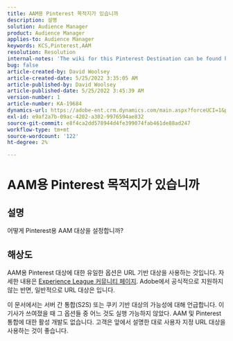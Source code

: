 ```yaml
---
title: AAM용 Pinterest 목적지가 있습니까
description: 설명
solution: Audience Manager
product: Audience Manager
applies-to: Audience Manager
keywords: KCS,Pinterest,AAM
resolution: Resolution
internal-notes: 'The wiki for this Pinterest Destination can be found here: https://wiki.corp.adobe.com/display/MCPI/Pinterest+-+AAM+Destination+-+IN+DEVELOPMENT'
bug: false
article-created-by: David Woolsey
article-created-date: 5/25/2022 3:35:05 AM
article-published-by: David Woolsey
article-published-date: 5/25/2022 3:45:39 AM
version-number: 1
article-number: KA-19684
dynamics-url: https://adobe-ent.crm.dynamics.com/main.aspx?forceUCI=1&pagetype=entityrecord&etn=knowledgearticle&id=0a2b6ba9-dbdb-ec11-a7b6-0022480b01c5
exl-id: e9af2a7b-09ac-4202-a302-9976594ae832
source-git-commit: e8f4ca2dd578944d4fe399074fab461de88ad247
workflow-type: tm+mt
source-wordcount: '122'
ht-degree: 2%

---
```


# AAM용 Pinterest 목적지가 있습니까

## 설명


어떻게 Pinterest용 AAM 대상을 설정합니까?


## 해상도


AAM용 Pinterest 대상에 대한 유일한 옵션은 URL 기반 대상을 사용하는 것입니다. 자세한 내용은 [Experience League 커뮤니티 페이지](https://experienceleaguecommunities.adobe.com/t5/adobe-audience-manager-questions/pinterest-destination/td-p/434687). Adobe에서 공식적으로 지원하지 않는 반면, 일반적으로 URL 대상은 입니다.

이 문서에서는 서버 간 통합(S2S) 또는 쿠키 기반 대상의 가능성에 대해 언급합니다. 이 기사가 쓰여졌을 때 그 옵션들 중 어느 것도 실행 가능하지 않았다. AAM 및 Pinterest 통합에 대한 활성 개발도 없습니다. 고객은 앞에서 설명한 대로 사용자 지정 URL 대상을 사용하는 것이 좋습니다.

